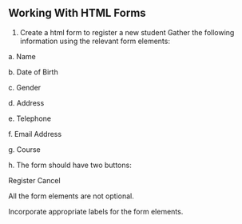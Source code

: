 ## Working With HTML Forms



1. Create a html form to register a new student
  Gather the following information using the relevant form elements:

a. Name

b. Date of Birth

c. Gender

d. Address

e. Telephone

f. Email Address

g. Course

h. The form should have two buttons:

Register
Cancel

All the form elements are not optional.

Incorporate appropriate labels for the form elements.
